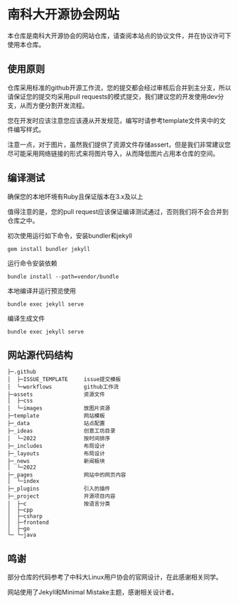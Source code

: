 # 南科大开源协会网站

本仓库是南科大开源协会的网站仓库，请查阅本站点的协议文件，并在协议许可下使用本仓库。

## 使用原则

仓库采用标准的github开源工作流，您的提交都会经过审核后合并到主分支，所以请保证您的提交均采用pull requests的模式提交，我们建议您的开发使用dev分支，从而方便分割开发流程。

您在开发时应该注意您应该遵从开发规范，编写时请参考template文件夹中的文件编写样式。

注意一点，对于图片，虽然我们提供了资源文件存储assert，但是我们非常建议您尽可能采用网络链接的形式来将图片导入，从而降低图片占用本仓库的空间。

## 编译测试

确保您的本地环境有Ruby且保证版本在3.x及以上

值得注意的是，您的pull request应该保证编译测试通过，否则我们将不会合并到仓库之中。

初次使用运行如下命令，安装bundler和jekyll

```shell
gem install bundler jekyll
```

运行命令安装依赖

```shell
bundle install --path=vendor/bundle
```

本地编译并运行预览使用

```shell
bundle exec jekyll serve
```

编译生成文件

```shell
bundle exec jekyll serve
```

## 网站源代码结构

```text
├─.github
│  ├─ISSUE_TEMPLATE     issue提交模板
│  └─workflows          github工作流
├─assets                资源文件
│  ├─css
│  └─images             放图片资源
├─template              网站模板
├─_data                 站点配置
├─_ideas                创意工坊目录
│  └─2022               按时间排序
├─_includes             布局设计
├─_layouts              布局设计
├─_news                 新闻板块
│  └─2022
├─_pages                网站中的网页内容
│  └─index
├─_plugins              引入的插件
├─_project              开源项目内容
│  ├─c                  按语言分类
│  ├─cpp
│  ├─csharp
│  ├─frontend
│  ├─go
└─ └─java
```

## 鸣谢

部分仓库的代码参考了中科大Linux用户协会的官网设计，在此感谢相关同学。

网站使用了Jekyll和Minimal Mistake主题，感谢相关设计者。
